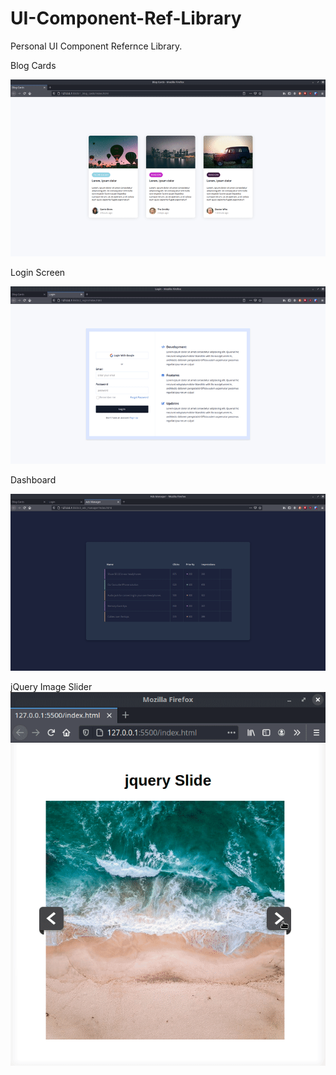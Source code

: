 # UI-Component-Ref-Library
Personal UI Component Refernce Library.

Blog Cards

![](https://raw.githubusercontent.com/codebyjustin/UI-Component-Ref-Library/master/UI%20Component%20Ref/1_blog_cards/demo.gif)

Login Screen 

![](https://raw.githubusercontent.com/codebyjustin/UI-Component-Ref-Library/master/UI%20Component%20Ref/2_login/demo.gif)

Dashboard

![](https://raw.githubusercontent.com/codebyjustin/UI-Component-Ref-Library/master/UI%20Component%20Ref/3_ads_manager/demo.gif)

jQuery Image Slider
![](https://raw.githubusercontent.com/codebyjustin/UI-Component-Ref-Library/master/UI%20Component%20Ref/jQuery%20Image%20Slider/demo.gif)
